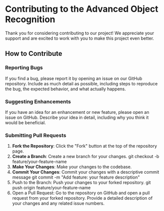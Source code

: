 # Contributing to the Advanced Object Recognition

Thank you for considering contributing to our project! We appreciate your support and are excited to work with you to make this project even better.

## How to Contribute

### Reporting Bugs

If you find a bug, please report it by opening an issue on our GitHub repository. Include as much detail as possible, including steps to reproduce the bug, the expected behavior, and what actually happens.

### Suggesting Enhancements

If you have an idea for an enhancement or new feature, please open an issue on GitHub. Describe your idea in detail, including why you think it would be beneficial.

### Submitting Pull Requests

1. **Fork the Repository**: Click the "Fork" button at the top of the repository page.
2. **Create a Branch**: Create a new branch for your changes.
   git checkout -b feature/your-feature-name
3. **Make Your Changes**: Make your changes to the codebase.
4. **Commit Your Changes**: Commit your changes with a descriptive commit message
   git commit -m "Add feature: your feature description"
5. Push to the Branch: Push your changes to your forked repository.
   git push origin feature/your-feature-name
6. Open a Pull Request: Go to the repository on GitHub and open a pull request from your forked repository. Provide a detailed description of your changes and any related issue numbers.
